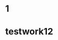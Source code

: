    

                                                                                     
 
# 1  
 
 # testwork12 

 
  
